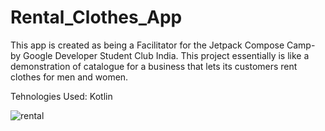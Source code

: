 # Rental_Clothes_App
This app is created as being a Facilitator for the Jetpack Compose Camp- by Google Developer Student Club India. This project essentially is like a demonstration of catalogue for a business that lets its customers rent clothes for men and women.

Tehnologies Used: Kotlin 


![rental](https://github.com/trivedi-khushi/Rental_Clothes_App/assets/76205733/3a35bc0c-60c1-48d3-aa56-58efbeba6064)


